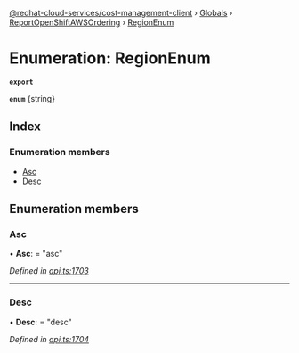 [@redhat-cloud-services/cost-management-client](../README.md) › [Globals](../globals.md) › [ReportOpenShiftAWSOrdering](../modules/reportopenshiftawsordering.md) › [RegionEnum](reportopenshiftawsordering.regionenum.md)

# Enumeration: RegionEnum

**`export`** 

**`enum`** {string}

## Index

### Enumeration members

* [Asc](reportopenshiftawsordering.regionenum.md#asc)
* [Desc](reportopenshiftawsordering.regionenum.md#desc)

## Enumeration members

###  Asc

• **Asc**: = "asc"

*Defined in [api.ts:1703](https://github.com/RedHatInsights/javascript-clients/blob/master/packages/cost-management/api.ts#L1703)*

___

###  Desc

• **Desc**: = "desc"

*Defined in [api.ts:1704](https://github.com/RedHatInsights/javascript-clients/blob/master/packages/cost-management/api.ts#L1704)*
